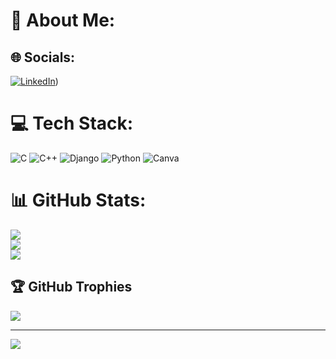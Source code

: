 # 💫 About Me:



## 🌐 Socials:
[![LinkedIn](https://img.shields.io/badge/LinkedIn-%230077B5.svg?logo=linkedin&logoColor=white)](https://www.linkedin.com/in/tranthanhdat2409/)) 

# 💻 Tech Stack:
![C](https://img.shields.io/badge/c-%2300599C.svg?style=for-the-badge&logo=c&logoColor=white) ![C++](https://img.shields.io/badge/c++-%2300599C.svg?style=for-the-badge&logo=c%2B%2B&logoColor=white) ![Django](https://img.shields.io/badge/django-%23092E20.svg?style=for-the-badge&logo=django&logoColor=white) ![Python](https://img.shields.io/badge/python-3670A0?style=for-the-badge&logo=python&logoColor=ffdd54) ![Canva](https://img.shields.io/badge/Canva-%2300C4CC.svg?style=for-the-badge&logo=Canva&logoColor=white)
# 📊 GitHub Stats:
![](https://github-readme-stats.vercel.app/api?username=ttd2409&theme=merko&hide_border=false&include_all_commits=true&count_private=true)<br/>
![](https://github-readme-streak-stats.herokuapp.com/?user=ttd2409&theme=merko&hide_border=false)<br/>
![](https://github-readme-stats.vercel.app/api/top-langs/?username=ttd2409&theme=merko&hide_border=false&include_all_commits=true&count_private=true&layout=compact)

## 🏆 GitHub Trophies
![](https://github-profile-trophy.vercel.app/?username=ttd2409&theme=radical&no-frame=false&no-bg=true&margin-w=4)

---
[![](https://visitcount.itsvg.in/api?id=ttd2409&icon=0&color=0)](https://visitcount.itsvg.in)

<!-- Proudly created with GPRM ( https://gprm.itsvg.in ) -->
